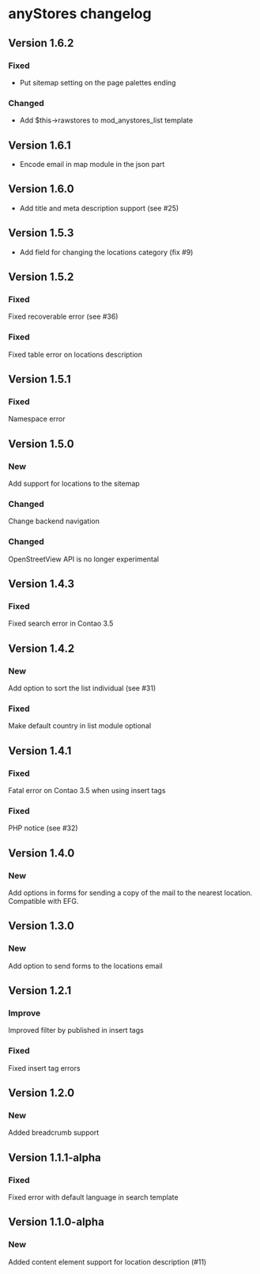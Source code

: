 anyStores changelog
===================

## Version 1.6.2

### Fixed

- Put sitemap setting on the page palettes ending

### Changed

- Add $this->rawstores to mod_anystores_list template

## Version 1.6.1

- Encode email in map module in the json part

## Version 1.6.0

- Add title and meta description support (see #25)

## Version 1.5.3

- Add field for changing the locations category (fix #9)

Version 1.5.2
-------------

### Fixed
Fixed recoverable error (see #36)

### Fixed
Fixed table error on locations description

Version 1.5.1
-------------

### Fixed
Namespace error

Version 1.5.0
-------------

### New
Add support for locations to the sitemap

### Changed
Change backend navigation

### Changed
OpenStreetView API is no longer experimental

Version 1.4.3
-------------

### Fixed
Fixed search error in Contao 3.5

Version 1.4.2
-------------

### New
Add option to sort the list individual (see #31)

### Fixed
Make default country in list module optional

Version 1.4.1
-------------

### Fixed
Fatal error on Contao 3.5 when using insert tags

### Fixed
PHP notice (see #32)

Version 1.4.0
-------------

### New
Add options in forms for sending a copy of the mail to the nearest location.
Compatible with EFG.

Version 1.3.0
-------------

### New
Add option to send forms to the locations email

Version 1.2.1
-------------

### Improve
Improved filter by published in insert tags

### Fixed
Fixed insert tag errors

Version 1.2.0
-------------

### New
Added breadcrumb support

Version 1.1.1-alpha
-------------------

### Fixed
Fixed error with default language in search template

Version 1.1.0-alpha
-------------------

### New
Added content element support for location description (#11)
